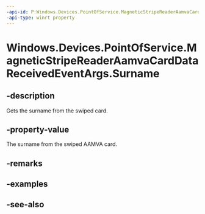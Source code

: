 ```yaml
---
-api-id: P:Windows.Devices.PointOfService.MagneticStripeReaderAamvaCardDataReceivedEventArgs.Surname
-api-type: winrt property
---
```


<!-- Property syntax
public string Surname { get; }
-->

# Windows.Devices.PointOfService.MagneticStripeReaderAamvaCardDataReceivedEventArgs.Surname

## -description
Gets the surname from the swiped card.

## -property-value
The surname from the swiped AAMVA card.

## -remarks

## -examples

## -see-also
